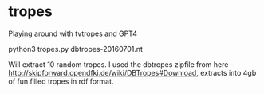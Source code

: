 # tropes
Playing around with tvtropes and GPT4


python3 tropes.py dbtropes-20160701.nt

Will extract 10 random tropes.  I used the dbtropes zipfile from here - http://skipforward.opendfki.de/wiki/DBTropes#Download, extracts into 4gb of fun filled tropes in rdf format.
